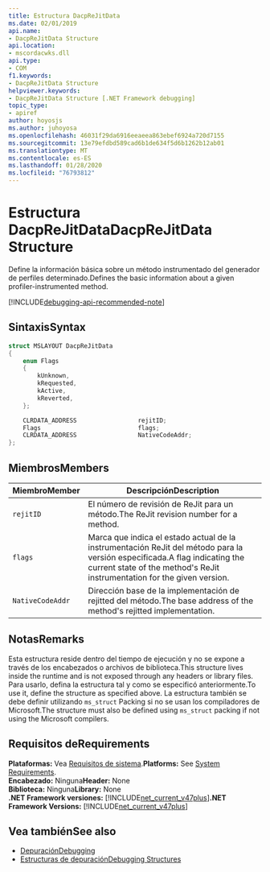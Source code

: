 ```yaml
---
title: Estructura DacpReJitData
ms.date: 02/01/2019
api.name:
- DacpReJitData Structure
api.location:
- mscordacwks.dll
api.type:
- COM
f1.keywords:
- DacpReJitData Structure
helpviewer.keywords:
- DacpReJitData Structure [.NET Framework debugging]
topic_type:
- apiref
author: hoyosjs
ms.author: juhoyosa
ms.openlocfilehash: 46031f29da6916eeaeea863ebef6924a720d7155
ms.sourcegitcommit: 13e79efdbd589cad6b1de634f5d6b1262b12ab01
ms.translationtype: MT
ms.contentlocale: es-ES
ms.lasthandoff: 01/28/2020
ms.locfileid: "76793812"
---
```

# <a name="dacprejitdata-structure"></a><span data-ttu-id="134bb-102">Estructura DacpReJitData</span><span class="sxs-lookup"><span data-stu-id="134bb-102">DacpReJitData Structure</span></span>

<span data-ttu-id="134bb-103">Define la información básica sobre un método instrumentado del generador de perfiles determinado.</span><span class="sxs-lookup"><span data-stu-id="134bb-103">Defines the basic information about a given profiler-instrumented method.</span></span>

[!INCLUDE[debugging-api-recommended-note](../../../../includes/debugging-api-recommended-note.md)]

## <a name="syntax"></a><span data-ttu-id="134bb-104">Sintaxis</span><span class="sxs-lookup"><span data-stu-id="134bb-104">Syntax</span></span>

```cpp
struct MSLAYOUT DacpReJitData
{
    enum Flags
    {
        kUnknown,
        kRequested,
        kActive,
        kReverted,
    };

    CLRDATA_ADDRESS                 rejitID;
    Flags                           flags;
    CLRDATA_ADDRESS                 NativeCodeAddr;
};
```

## <a name="members"></a><span data-ttu-id="134bb-105">Miembros</span><span class="sxs-lookup"><span data-stu-id="134bb-105">Members</span></span>

| <span data-ttu-id="134bb-106">Miembro</span><span class="sxs-lookup"><span data-stu-id="134bb-106">Member</span></span>           | <span data-ttu-id="134bb-107">Descripción</span><span class="sxs-lookup"><span data-stu-id="134bb-107">Description</span></span>                                                                                      |
| ---------------- | ------------------------------------------------------------------------------------------------ |
| `rejitID`        | <span data-ttu-id="134bb-108">El número de revisión de ReJit para un método.</span><span class="sxs-lookup"><span data-stu-id="134bb-108">The ReJit revision number for a method.</span></span>                                                          |
| `flags`          | <span data-ttu-id="134bb-109">Marca que indica el estado actual de la instrumentación ReJit del método para la versión especificada.</span><span class="sxs-lookup"><span data-stu-id="134bb-109">A flag indicating the current state of the method's ReJit instrumentation for the given version.</span></span> |
| `NativeCodeAddr` | <span data-ttu-id="134bb-110">Dirección base de la implementación de rejitted del método.</span><span class="sxs-lookup"><span data-stu-id="134bb-110">The base address of the method's rejitted implementation.</span></span>                                         |

## <a name="remarks"></a><span data-ttu-id="134bb-111">Notas</span><span class="sxs-lookup"><span data-stu-id="134bb-111">Remarks</span></span>

<span data-ttu-id="134bb-112">Esta estructura reside dentro del tiempo de ejecución y no se expone a través de los encabezados o archivos de biblioteca.</span><span class="sxs-lookup"><span data-stu-id="134bb-112">This structure lives inside the runtime and is not exposed through any headers or library files.</span></span> <span data-ttu-id="134bb-113">Para usarlo, defina la estructura tal y como se especificó anteriormente.</span><span class="sxs-lookup"><span data-stu-id="134bb-113">To use it, define the structure as specified above.</span></span> <span data-ttu-id="134bb-114">La estructura también se debe definir utilizando `ms_struct` Packing si no se usan los compiladores de Microsoft.</span><span class="sxs-lookup"><span data-stu-id="134bb-114">The structure must also be defined using `ms_struct` packing if not using the Microsoft compilers.</span></span>

## <a name="requirements"></a><span data-ttu-id="134bb-115">Requisitos de</span><span class="sxs-lookup"><span data-stu-id="134bb-115">Requirements</span></span>
<span data-ttu-id="134bb-116">**Plataformas:** Vea [Requisitos de sistema](../../../../docs/framework/get-started/system-requirements.md).</span><span class="sxs-lookup"><span data-stu-id="134bb-116">**Platforms:** See [System Requirements](../../../../docs/framework/get-started/system-requirements.md).</span></span>  
<span data-ttu-id="134bb-117">**Encabezado:** Ninguna</span><span class="sxs-lookup"><span data-stu-id="134bb-117">**Header:** None</span></span>  
<span data-ttu-id="134bb-118">**Biblioteca:** Ninguna</span><span class="sxs-lookup"><span data-stu-id="134bb-118">**Library:** None</span></span>  
<span data-ttu-id="134bb-119">**.NET Framework versiones:** [!INCLUDE[net_current_v47plus](../../../../includes/net-current-v47plus.md)]</span><span class="sxs-lookup"><span data-stu-id="134bb-119">**.NET Framework Versions:** [!INCLUDE[net_current_v47plus](../../../../includes/net-current-v47plus.md)]</span></span>  

## <a name="see-also"></a><span data-ttu-id="134bb-120">Vea también</span><span class="sxs-lookup"><span data-stu-id="134bb-120">See also</span></span>

- [<span data-ttu-id="134bb-121">Depuración</span><span class="sxs-lookup"><span data-stu-id="134bb-121">Debugging</span></span>](index.md)
- [<span data-ttu-id="134bb-122">Estructuras de depuración</span><span class="sxs-lookup"><span data-stu-id="134bb-122">Debugging Structures</span></span>](debugging-structures.md)
